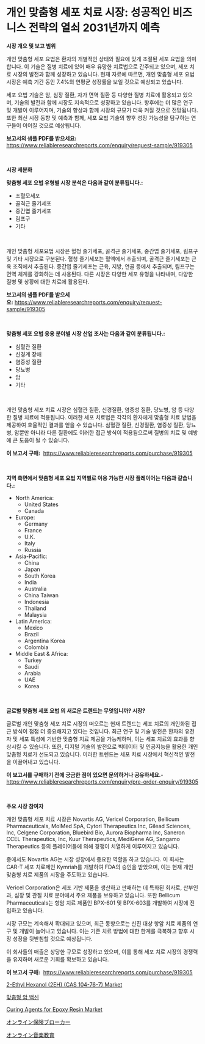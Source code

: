 <p><h1>개인 맞춤형 세포 치료 시장: 성공적인 비즈니스 전략의 열쇠 2031년까지 예측</h1></p><p><strong>시장 개요 및 보고 범위</strong></p>
<p><p>개인 맞춤형 세포 요법은 환자의 개별적인 상태와 필요에 맞게 조절된 세포 요법을 의미합니다. 이 기술은 질병 치료에 있어 매우 유망한 치료법으로 간주되고 있으며, 세포 치료 시장의 발전과 함께 성장하고 있습니다. 현재 자료에 따르면, 개인 맞춤형 세포 요법 시장은 예측 기간 동안 7.4%의 연평균 성장률을 보일 것으로 예상되고 있습니다.</p><p>세포 요법 기술은 암, 심장 질환, 자가 면역 질환 등 다양한 질병 치료에 활용되고 있으며, 기술의 발전과 함께 시장도 지속적으로 성장하고 있습니다. 향후에는 더 많은 연구 및 개발이 이루어지며, 기술의 향상과 함께 시장의 규모가 더욱 커질 것으로 전망됩니다. 또한 최신 시장 동향 및 예측과 함께, 세포 요법 기술의 향후 성장 가능성을 탐구하는 연구들이 이어질 것으로 예상됩니다.</p></p>
<p><strong>보고서의 샘플 PDF를 받으세요:</strong> <a href="https://www.reliableresearchreports.com/enquiry/request-sample/919305">https://www.reliableresearchreports.com/enquiry/request-sample/919305</a></p>
<p>&nbsp;</p>
<p><strong>시장 세분화</strong></p>
<p><strong>맞춤형 세포 요법 유형별 시장 분석은 다음과 같이 분류됩니다.:</strong></p>
<p><ul><li>조혈모세포</li><li>골격근 줄기세포</li><li>중간엽 줄기세포</li><li>림프구</li><li>기타</li></ul></p>
<p>&nbsp;</p>
<p><p>개인 맞춤형 세포요법 시장은 혈청 줄기세포, 골격근 줄기세포, 중간엽 줄기세포, 림프구 및 기타 시장으로 구분된다. 혈청 줄기세포는 혈액에서 추출되며, 골격근 줄기세포는 근육 조직에서 추출된다. 중간엽 줄기세포는 근육, 지방, 연골 등에서 추출되며, 림프구는 면역 체계를 강화하는 데 사용된다. 다른 시장은 다양한 세포 유형을 나타내며, 다양한 질병 및 상황에 대한 치료에 활용된다.</p></p>
<p><strong>보고서의 샘플 PDF를 받으세요:</strong>&nbsp;<a href="https://www.reliableresearchreports.com/enquiry/request-sample/919305">https://www.reliableresearchreports.com/enquiry/request-sample/919305</a></p>
<p>&nbsp;</p>
<p><strong> 맞춤형 세포 요법 응용 분야별 시장 산업 조사는 다음과 같이 분류됩니다.:</strong></p>
<p><ul><li>심혈관 질환</li><li>신경계 장애</li><li>염증성 질환</li><li>당뇨병</li><li>암</li><li>기타</li></ul></p>
<p>&nbsp;</p>
<p><p>개인 맞춤형 세포 치료 시장은 심혈관 질환, 신경질환, 염증성 질환, 당뇨병, 암 등 다양한 질병 치료에 적용됩니다. 이러한 세포 치료법은 각각의 환자에게 맞춤형 치료 방법을 제공하여 효율적인 결과를 얻을 수 있습니다. 심혈관 질환, 신경질환, 염증성 질환, 당뇨병, 암뿐만 아니라 다른 질환에도 이러한 접근 방식이 적용됨으로써 질병의 치료 및 예방에 큰 도움이 될 수 있습니다.</p></p>
<p><strong>이 보고서 구매:</strong>&nbsp; <a href="https://www.reliableresearchreports.com/purchase/919305">https://www.reliableresearchreports.com/purchase/919305</a></p>
<p>&nbsp;</p>
<p><strong>지역 측면에서 맞춤형 세포 요법 지역별로 이용 가능한 시장 플레이어는 다음과 같습니다.:</strong></p>
<p><ul>
    <li>
        North America:
        <ul>
            <li>United States</li>
            <li>Canada</li>
        </ul>
    </li>
    <li>
        Europe:
        <ul>
            <li>Germany</li>
            <li>France</li>
            <li>U.K.</li>
            <li>Italy</li>
            <li>Russia</li>
        </ul>
    </li>
    <li>
        Asia-Pacific:
        <ul>
            <li>China</li>
            <li>Japan</li>
            <li>South Korea</li>
            <li>India</li>
            <li>Australia</li>
            <li>China Taiwan</li>
            <li>Indonesia</li>
            <li>Thailand</li>
            <li>Malaysia</li>
        </ul>
    </li>
    <li>
        Latin America:
        <ul>
            <li>Mexico</li>
            <li>Brazil</li>
            <li>Argentina Korea</li>
            <li>Colombia</li>
        </ul>
    </li>
    <li>
        Middle East & Africa:
        <ul>
            <li>Turkey</li>
            <li>Saudi</li>
            <li>Arabia</li>
            <li>UAE</li>
            <li>Korea</li>
        </ul>
    </li>
    </ul></p>
<p>&nbsp;</p>
<p><strong>글로벌 맞춤형 세포 요법 의 새로운 트렌드는 무엇입니까? 시장?</strong></p>
<p><p>글로벌 개인 맞춤형 세포 치료 시장의 떠오르는 현재 트렌드는 세포 치료의 개인화된 접근 방식이 점점 더 중요해지고 있다는 것입니다. 최근 연구 및 기술 발전은 환자의 유전자 및 세포 특성에 기반한 맞춤형 치료 제공을 가능케하며, 이는 세포 치료의 효과를 향상시킬 수 있습니다. 또한, 디지털 기술의 발전으로 빅데이터 및 인공지능을 활용한 개인 맞춤형 치료가 선도되고 있습니다. 이러한 트렌드는 세포 치료 시장에서 혁신적인 발전을 이끌어내고 있습니다.</p></p>
<p><strong>이 보고서를 구매하기 전에 궁금한 점이 있으면 문의하거나 공유하세요.</strong>- <a href="https://www.reliableresearchreports.com/enquiry/pre-order-enquiry/919305">https://www.reliableresearchreports.com/enquiry/pre-order-enquiry/919305</a></p>
<p>&nbsp;</p>
<p><strong>주요 시장 참여자</strong></p>
<p><p>개인 맞춤형 세포 치료 시장은 Novartis AG, Vericel Corporation, Bellicum Pharmaceuticals, MolMed SpA, Cytori Therapeutics Inc, Gilead Sciences, Inc, Celgene Corporation, Bluebird Bio, Aurora Biopharma Inc, Saneron CCEL Therapeutics, Inc, Kuur Therapeutics, MediGene AG, Sangamo Therapeutics 등의 플레이어들에 의해 경쟁이 치열하게 이루어지고 있습니다.</p><p>중에서도 Novartis AG는 시장 성장에서 중요한 역할을 하고 있습니다. 이 회사는 CAR-T 세포 치료제인 Kymriah를 개발하여 FDA의 승인을 받았으며, 이는 현재 개인 맞춤형 치료 제품의 시장을 주도하고 있습니다.</p><p>Vericel Corporation은 세포 기반 제품을 생산하고 판매하는 데 특화된 회사로, 산부인과, 심장 및 관절 치료 분야에서 주요 제품을 보유하고 있습니다. 또한 Bellicum Pharmaceuticals는 항암 치료 제품인 BPX-601 및 BPX-603를 개발하여 시장에 진입하고 있습니다.</p><p>시장 규모는 계속해서 확대되고 있으며, 최근 동향으로는 신진 대상 항암 치료 제품의 연구 및 개발이 늘어나고 있습니다. 이는 기존 치료 방법에 대한 한계를 극복하고 향후 시장 성장을 뒷받침할 것으로 예상됩니다.</p><p>이 회사들의 매출은 상당한 규모로 성장하고 있으며, 이를 통해 세포 치료 시장의 경쟁력을 유지하며 새로운 기회를 확보하고 있습니다.</p></p>
<p><strong>이 보고서 구매:</strong>&nbsp;&nbsp;<a href="https://www.reliableresearchreports.com/purchase/919305">https://www.reliableresearchreports.com/purchase/919305</a></p>
<p><p><a href="https://issuu.com/reportprime-2/docs/2-ethyl-hexanol-2eh-cas-104-76-7-market-size-2030.">2-Ethyl Hexanol (2EH) (CAS 104-76-7) Market</a></p><p><a href="https://github.com/sougarounis/Market-Research-Report-List-2/blob/main/8828194182826.md">맞춤형 암 백신</a></p><p><a href="https://issuu.com/reportprime-2/docs/curing-agents-for-epoxy-resin-market-size-2030.ppt">Curing Agents for Epoxy Resin Market</a></p><p><a href="https://github.com/mohamedbakry57/Market-Research-Report-List-2/blob/main/7409956182829.md">オンライン保険ブローカー</a></p><p><a href="https://github.com/lababdou/Market-Research-Report-List-2/blob/main/1017274182830.md">オンライン音楽教育</a></p></p>
